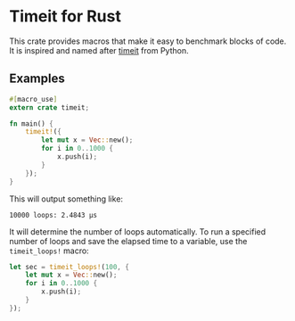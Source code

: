 # Timeit for Rust

This crate provides macros that make it easy to benchmark blocks of code. It is
inspired and named after [timeit](https://docs.python.org/3/library/timeit.html) from Python.

## Examples

```rust
#[macro_use]
extern crate timeit;

fn main() {
    timeit!({
        let mut x = Vec::new();
        for i in 0..1000 {
            x.push(i);
        }
    });
}
```

This will output something like:

```text
10000 loops: 2.4843 µs
```

It will determine the number of loops automatically. To run a specified number of loops and
save the elapsed time to a variable, use the `timeit_loops!` macro:

```rust
let sec = timeit_loops!(100, {
    let mut x = Vec::new();
    for i in 0..1000 {
        x.push(i);
    }
});
```
